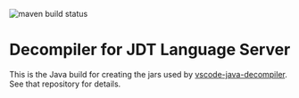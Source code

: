 ![maven build status](https://github.com/dgileadi/dg.jdt.ls.decompiler/actions/workflows/maven.yml/badge.svg)

# Decompiler for JDT Language Server

This is the Java build for creating the jars used by [vscode-java-decompiler](https://github.com/dgileadi/vscode-java-decompiler). See that repository for details.
